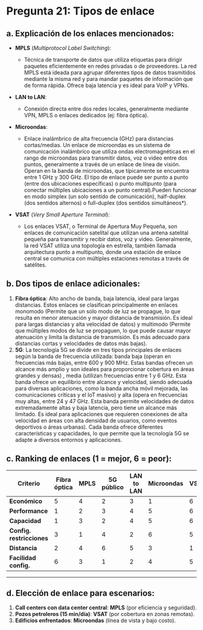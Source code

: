 # Pregunta 21: Tipos de enlace

## **a. Explicación de los enlaces mencionados:**  
- **MPLS** (*Multiprotocol Label Switching*):  
  - Técnica de transporte de datos que utiliza etiquetas para dirigir paquetes eficientemente en redes privadas o de proveedores. La red MPLS está ideada para agrupar diferentes tipos de datos trasmitidos mediante la misma red y para mandar paquetes de información que de forma rápida.  Ofrece baja latencia y es ideal para VoIP y VPNs.
  
- **LAN to LAN**:  
  - Conexión directa entre dos redes locales, generalmente mediante VPN, MPLS o enlaces dedicados (ej: fibra óptica).  
  
- **Microondas**:  
  - Enlace inalámbrico de alta frecuencia (GHz) para distancias cortas/medias. Un enlace de microondas es un sistema de comunicación inalámbrico que utiliza ondas electromagnéticas en el rango de microondas para transmitir datos, voz o video entre dos puntos, generalmente a través de un enlace de línea de visión. Operan en la banda de microondas, que típicamente se encuentra entre 1 GHz y 300 GHz. El tipo de enlace puede ser punto a punto (entre dos ubicaciones específicas) o punto multipunto (para conectar múltiples ubicaciones a un punto central).Pueden funcionar en modo simplex (un solo sentido de comunicación), half-duplex (dos sentidos alternos) o full-duplex (dos sentidos simultáneos*). 
  
- **VSAT** (*Very Small Aperture Terminal*):  
  - Los enlaces VSAT, o Terminal de Apertura Muy Pequeña, son enlaces de comunicación satelital que utilizan una antena satelital pequeña para transmitir y recibir datos, voz y video. Generalmente, la red VSAT utiliza una topología en estrella, también llamada arquitectura punto a multipunto, donde una estación de enlace central se comunica con múltiples estaciones remotas a través de satélites.

## **b. Dos tipos de enlace adicionales:**  
1. **Fibra óptica**: Alto ancho de banda, baja latencia, ideal para largas distancias. Estos enlaces se clasifican principalmente en enlaces monomodo (Permite que un solo modo de luz se propague, lo que resulta en menor atenuación y mayor distancia de transmisión. Es ideal para largas distancias y alta velocidad de datos) y multimodo (Permite que múltiples modos de luz se propaguen, lo que puede causar mayor atenuación y limita la distancia de transmisión. Es más adecuado para distancias cortas y velocidades de datos más bajas).
2. **5G**: La tecnología 5G se divide en tres tipos principales de enlaces según la banda de frecuencia utilizada: banda baja (operan en frecuencias más bajas, entre 600 y 900 MHz. Estas bandas ofrecen un alcance más amplio y son ideales para proporcionar cobertura en áreas grandes y densas) , media (utilizan frecuencias entre 1 y 6 GHz. Esta banda ofrece un equilibrio entre alcance y velocidad, siendo adecuada para diversas aplicaciones, como la banda ancha móvil mejorada, las comunicaciones críticas y el IoT masivo) y alta (opera en frecuencias muy altas, entre 24 y 47 GHz. Esta banda permite velocidades de datos extremadamente altas y baja latencia, pero tiene un alcance más limitado. Es ideal para aplicaciones que requieren conexiones de alta velocidad en áreas con alta densidad de usuarios, como eventos deportivos o áreas urbanas). Cada banda ofrece diferentes características y capacidades, lo que permite que la tecnología 5G se adapte a diversos entornos y aplicaciones. 

## **c. Ranking de enlaces (1 = mejor, 6 = peor):**  

| Criterio               | Fibra óptica | MPLS | 5G público | LAN to LAN | Microondas | VSAT |
|------------------------|--------------|------|------------|------------|------------|------|
| **Económico**          | 5            | 4    | 2          | 3          | 1          | 6    |
| **Performance**        | 1            | 2    | 3          | 4          | 5          | 6    |
| **Capacidad**          | 1            | 3    | 2          | 4          | 5          | 6    |
| **Config. restricciones** | 3         | 1    | 4          | 2          | 6          | 5    |
| **Distancia**          | 2            | 4    | 6          | 5          | 3          | 1    |
| **Facilidad config.**  | 6            | 3    | 1          | 2          | 4          | 5    |

---

## **d. Elección de enlace para escenarios:**  
1. **Call centers con data center central**: **MPLS** (por eficiencia y seguridad).  
2. **Pozos petroleros (15 min/día)**: **VSAT** (por cobertura en zonas remotas).  
3. **Edificios enfrentados**: **Microondas** (línea de vista y bajo costo).  
